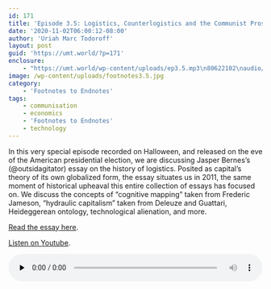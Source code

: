 ```yaml
---
id: 171
title: 'Episode 3.5: Logistics, Counterlogistics and the Communist Prospect'
date: '2020-11-02T06:00:12-08:00'
author: 'Uriah Marc Todoroff'
layout: post
guid: 'https://umt.world/?p=171'
enclosure:
    - "https://umt.world/wp-content/uploads/ep3.5.mp3\n80622102\naudio/mpeg\n"
image: /wp-content/uploads/footnotes3.5.jpg
category:
    - 'Footnotes to Endnotes'
tags:
    - communisation
    - economics
    - 'Footnotes to Endnotes'
    - technology
---
```


In this very special episode recorded on Halloween, and released on the eve of the American presidential election, we are discussing Jasper Bernes’s (@outsidagitator) essay on the history of logistics. Posited as capital’s theory of its own globalized form, the essay situates us in 2011, the same moment of historical upheaval this entire collection of essays has focused on. We discuss the concepts of “cognitive mapping” taken from Frederic Jameson, “hydraulic capitalism” taken from Deleuze and Guattari, Heideggerean ontology, technological alienation, and more.

[Read the essay here](https://endnotes.org.uk/issues/3/en/jasper-bernes-logistics-counterlogistics-and-the-communist-prospect).

[Listen on Youtube](https://youtu.be/BIstLJwMOok).

<audio class="wp-audio-shortcode" controls="controls" id="audio-171-12" preload="none" style="width: 100%;"><source src="https://umt.world/wp-content/uploads/ep3.5.mp3?_=12" type="audio/mpeg"></source><https://umt.world/wp-content/uploads/ep3.5.mp3></audio>